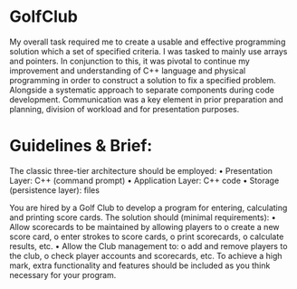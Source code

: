 # GolfClub
My overall task required me to create a usable and effective programming solution which a set of specified criteria. I was tasked to mainly use arrays and pointers.  In conjunction to this, it was pivotal to continue my improvement and understanding of C++ language and physical programming in order to construct a solution to fix a specified problem. Alongside a systematic approach to separate components during code development. Communication was a key element in prior preparation and planning, division of workload and for presentation purposes. 

# Guidelines & Brief:

The classic three-tier architecture should be employed:
• Presentation Layer: C++ (command prompt)
• Application Layer: C++ code
• Storage (persistence layer): files

You are hired by a Golf Club to develop a program for entering, calculating and printing score cards.
The solution should (minimal requirements):
• Allow scorecards to be maintained by allowing players to
         o create a new score card,
         o enter strokes to score cards,
         o print scorecards,
         o calculate results, etc.
• Allow the Club management to:
         o add and remove players to the club,
         o check player accounts and scorecards, etc.
To achieve a high mark, extra functionality and features should be included as you think necessary for your program.
